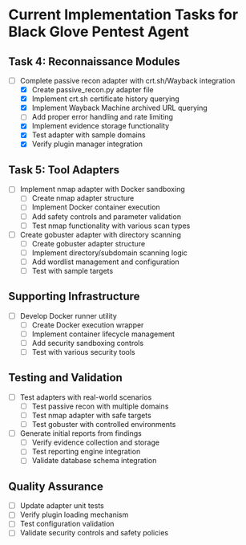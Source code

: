# Current Implementation Tasks for Black Glove Pentest Agent

## Task 4: Reconnaissance Modules
- [ ] Complete passive recon adapter with crt.sh/Wayback integration
  - [x] Create passive_recon.py adapter file
  - [x] Implement crt.sh certificate history querying
  - [x] Implement Wayback Machine archived URL querying
  - [ ] Add proper error handling and rate limiting
  - [x] Implement evidence storage functionality
  - [x] Test adapter with sample domains
  - [x] Verify plugin manager integration

## Task 5: Tool Adapters
- [ ] Implement nmap adapter with Docker sandboxing
  - [ ] Create nmap adapter structure
  - [ ] Implement Docker container execution
  - [ ] Add safety controls and parameter validation
  - [ ] Test nmap functionality with various scan types
- [ ] Create gobuster adapter with directory scanning
  - [ ] Create gobuster adapter structure
  - [ ] Implement directory/subdomain scanning logic
  - [ ] Add wordlist management and configuration
  - [ ] Test with sample targets

## Supporting Infrastructure
- [ ] Develop Docker runner utility
  - [ ] Create Docker execution wrapper
  - [ ] Implement container lifecycle management
  - [ ] Add security sandboxing controls
  - [ ] Test with various security tools

## Testing and Validation
- [ ] Test adapters with real-world scenarios
  - [ ] Test passive recon with multiple domains
  - [ ] Test nmap adapter with safe targets
  - [ ] Test gobuster with controlled environments
- [ ] Generate initial reports from findings
  - [ ] Verify evidence collection and storage
  - [ ] Test reporting engine integration
  - [ ] Validate database schema integration

## Quality Assurance
- [ ] Update adapter unit tests
- [ ] Verify plugin loading mechanism
- [ ] Test configuration validation
- [ ] Validate security controls and safety policies
